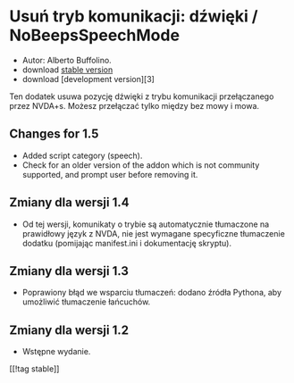 # Usuń tryb komunikacji: dźwięki / NoBeepsSpeechMode #

*	 Autor: Alberto Buffolino.
*	 download [stable version][1]
*	 download [development version][3]

Ten dodatek usuwa pozycję dźwięki z trybu komunikacji przełączanego przez
NVDA+s.  Możesz przełączać tylko między bez mowy i mowa.

## Changes for 1.5 ##
*	 Added script category (speech).
*	 Check for an older version of the addon which is not community supported,
   and prompt user before removing it.

## Zmiany dla wersji 1.4 ##
*	 Od tej wersji, komunikaty o trybie są automatycznie tłumaczone na
   prawidłowy język z NVDA, nie jest wymagane specyficzne tłumaczenie
   dodatku (pomijając manifest.ini i dokumentację skryptu).

## Zmiany dla wersji 1.3 ##
*	 Poprawiony błąd we wsparciu tłumaczeń: dodano źródła Pythona, aby
   umożliwić tłumaczenie łańcuchów.

## Zmiany dla wersji 1.2 ##
*	 Wstępne wydanie.

[[!tag stable]]

[1]: http://addons.nvda-project.org/files/get.php?file=nb

[2]: http://addons.nvda-project.org/files/get.php?file=nb-dev
